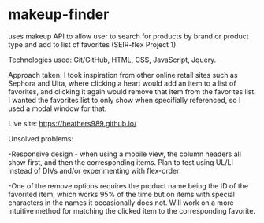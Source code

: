 # makeup-finder
uses makeup API to allow user to search for products by brand or product type and add to list of favorites
 (SEIR-flex Project 1)

 Technologies used: Git/GitHub, HTML, CSS, JavaScript, Jquery.
 
Approach taken: I took inspiration from other online retail sites such as Sephora and Ulta, where clicking a heart would add an item to a list of favorites, and clicking it again would remove that item from the favorites list. I wanted the favorites list to only show when specifially referenced, so I used a modal window for that. 

Live site: https://heathers989.github.io/

Unsolved problems: 

-Responsive design - when using a mobile view, the column headers all show first, and then the corresponding items. Plan to test using UL/LI instead of DIVs and/or experimenting with flex-order

-One of the remove options requires the product name being the ID of the favorited item, which works 95% of the time but on items with special characters in the names it occasionally does not. Will work on a more intuitive method for matching the clicked item to the corresponding favorite.
